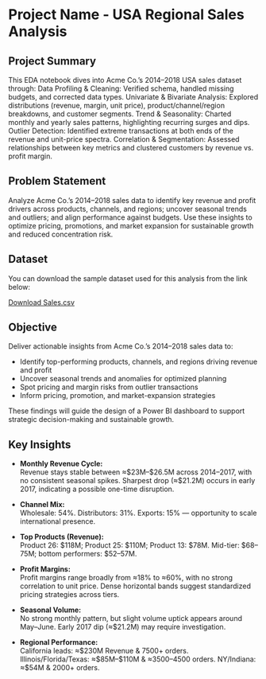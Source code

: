 # **Project Name**    - USA Regional Sales Analysis

##  **Project Summary** 
This EDA notebook dives into Acme Co.’s 2014–2018 USA sales dataset through:
Data Profiling & Cleaning: Verified schema, handled missing budgets, and corrected data types.
Univariate & Bivariate Analysis: Explored distributions (revenue, margin, unit price), product/channel/region breakdowns, and customer segments.
Trend & Seasonality: Charted monthly and yearly sales patterns, highlighting recurring surges and dips.
Outlier Detection: Identified extreme transactions at both ends of the revenue and unit-price spectra.
Correlation & Segmentation: Assessed relationships between key metrics and clustered customers by revenue vs. profit margin.

## **Problem Statement**  
Analyze Acme Co.’s 2014–2018 sales data to identify key revenue and profit drivers across products, channels, and regions; uncover seasonal trends and outliers; and align performance against budgets. Use these insights to optimize pricing, promotions, and market expansion for sustainable growth and reduced concentration risk.

##  **Dataset**

You can download the sample dataset used for this analysis from the link below:

 [Download Sales.csv](https://github.com/ayushrai017/Sales_EDA/raw/main/data/Sales_data.csv) 

## **Objective**
Deliver actionable insights from Acme Co.’s 2014–2018 sales data to:

- Identify top-performing products, channels, and regions driving revenue and profit  
- Uncover seasonal trends and anomalies for optimized planning  
- Spot pricing and margin risks from outlier transactions  
- Inform pricing, promotion, and market-expansion strategies  

These findings will guide the design of a Power BI dashboard to support strategic decision-making and sustainable growth.

## **Key Insights** 


- **Monthly Revenue Cycle:**  
  Revenue stays stable between ≈\$23M–\$26.5M across 2014–2017, with no consistent seasonal spikes. Sharpest drop (≈\$21.2M) occurs in early 2017, indicating a possible one-time disruption.

- **Channel Mix:**  
  Wholesale: 54%. Distributors: 31%. Exports: 15% — opportunity to scale international presence.

- **Top Products (Revenue):**  
  Product 26: \$118M; Product 25: \$110M; Product 13: \$78M. Mid-tier: \$68–75M; bottom performers: \$52–57M.

- **Profit Margins:**  
  Profit margins range broadly from ≈18% to ≈60%, with no strong correlation to unit price. Dense horizontal bands suggest standardized pricing strategies across tiers.

- **Seasonal Volume:**  
  No strong monthly pattern, but slight volume uptick appears around May–June. Early 2017 dip (≈\$21.2M) may require investigation.

- **Regional Performance:**  
  California leads: ≈\$230M Revenue & 7500+ orders. Illinois/Florida/Texas: ≈\$85M–$110M & ≈3500–4500 orders. NY/Indiana: ≈\$54M & 2000+ orders.

